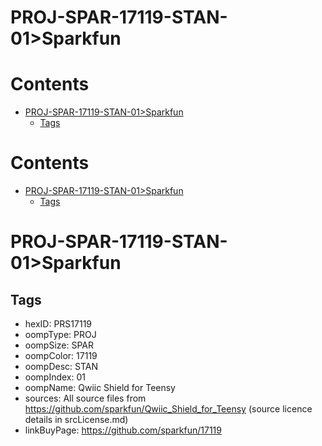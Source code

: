 
PROJ-SPAR-17119-STAN-01>Sparkfun
================================

Contents
========

* [PROJ-SPAR-17119-STAN-01>Sparkfun](#proj-spar-17119-stan-01sparkfun)
	* [Tags](#tags)

Contents
========

* [PROJ-SPAR-17119-STAN-01>Sparkfun](#proj-spar-17119-stan-01sparkfun)
	* [Tags](#tags)

# PROJ-SPAR-17119-STAN-01>Sparkfun

## Tags

- hexID: PRS17119
- oompType: PROJ
- oompSize: SPAR
- oompColor: 17119
- oompDesc: STAN
- oompIndex: 01
- oompName: Qwiic Shield for Teensy
- sources: All source files from https://github.com/sparkfun/Qwiic_Shield_for_Teensy (source licence details in srcLicense.md)
- linkBuyPage: https://github.com/sparkfun/17119
